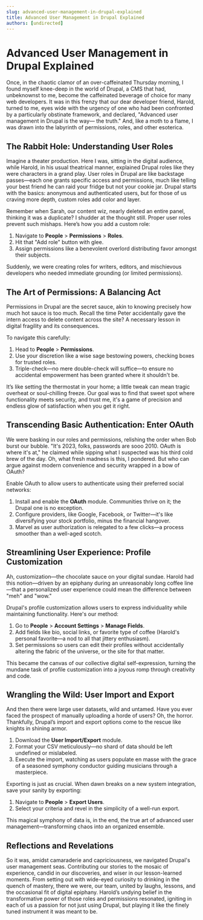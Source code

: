 ```yaml
---
slug: advanced-user-management-in-drupal-explained
title: Advanced User Management in Drupal Explained
authors: [undirected]
---
```



# Advanced User Management in Drupal Explained

Once, in the chaotic clamor of an over-caffeinated Thursday morning, I found myself knee-deep in the world of Drupal, a CMS that had, unbeknownst to me, become the caffeinated beverage of choice for many web developers. It was in this frenzy that our dear developer friend, Harold, turned to me, eyes wide with the urgency of one who had been confronted by a particularly obstinate framework, and declared, "Advanced user management in Drupal is the way— the truth." And, like a moth to a flame, I was drawn into the labyrinth of permissions, roles, and other esoterica.

## The Rabbit Hole: Understanding User Roles

Imagine a theater production. Here I was, sitting in the digital audience, while Harold, in his usual theatrical manner, explained Drupal roles like they were characters in a grand play. User roles in Drupal are like backstage passes—each one grants specific access and permissions, much like telling your best friend he can raid your fridge but not your cookie jar. Drupal starts with the basics: anonymous and authenticated users, but for those of us craving more depth, custom roles add color and layer. 

Remember when Sarah, our content wiz, nearly deleted an entire panel, thinking it was a duplicate? I shudder at the thought still. Proper user roles prevent such mishaps. Here’s how you add a custom role:

1. Navigate to **People** > **Permissions** > **Roles**.
2. Hit that "Add role" button with glee.
3. Assign permissions like a benevolent overlord distributing favor amongst their subjects.

Suddenly, we were creating roles for writers, editors, and mischievous developers who needed immediate grounding (or limited permissions).

## The Art of Permissions: A Balancing Act

Permissions in Drupal are the secret sauce, akin to knowing precisely how much hot sauce is too much. Recall the time Peter accidentally gave the intern access to delete content across the site? A necessary lesson in digital fragility and its consequences. 

To navigate this carefully:

1. Head to **People** > **Permissions**.
2. Use your discretion like a wise sage bestowing powers, checking boxes for trusted roles.
3. Triple-check—no mere double-check will suffice—to ensure no accidental empowerment has been granted where it shouldn't be.

It’s like setting the thermostat in your home; a little tweak can mean tragic overheat or soul-chilling freeze. Our goal was to find that sweet spot where functionality meets security, and trust me, it's a game of precision and endless glow of satisfaction when you get it right.

## Transcending Basic Authentication: Enter OAuth

We were basking in our roles and permissions, relishing the order when Bob burst our bubble. "It's 2023, folks, passwords are sooo 2010. OAuth is where it's at," he claimed while sipping what I suspected was his third cold brew of the day. Oh, what fresh madness is this, I pondered. But who can argue against modern convenience and security wrapped in a bow of OAuth?

Enable OAuth to allow users to authenticate using their preferred social networks:

1. Install and enable the **OAuth** module. Communities thrive on it; the Drupal one is no exception.
2. Configure providers, like Google, Facebook, or Twitter—it's like diversifying your stock portfolio, minus the financial hangover.
3. Marvel as user authorization is relegated to a few clicks—a process smoother than a well-aged scotch.

## Streamlining User Experience: Profile Customization

Ah, customization—the chocolate sauce on your digital sundae. Harold had this notion—driven by an epiphany during an unreasonably long coffee line—that a personalized user experience could mean the difference between "meh" and "wow."

Drupal's profile customization allows users to express individuality while maintaining functionality. Here's our method:

1. Go to **People** > **Account Settings** > **Manage Fields**.
2. Add fields like bio, social links, or favorite type of coffee (Harold's personal favorite—a nod to all that jittery enthusiasm).
3. Set permissions so users can edit their profiles without accidentally altering the fabric of the universe, or the site for that matter.

This became the canvas of our collective digital self-expression, turning the mundane task of profile customization into a joyous romp through creativity and code.

## Wrangling the Wild: User Import and Export

And then there were large user datasets, wild and untamed. Have you ever faced the prospect of manually uploading a horde of users? Oh, the horror. Thankfully, Drupal’s import and export options come to the rescue like knights in shining armor.

1. Download the **User Import/Export** module.
2. Format your CSV meticulously—no shard of data should be left undefined or mislabeled.
3. Execute the import, watching as users populate en masse with the grace of a seasoned symphony conductor guiding musicians through a masterpiece.

Exporting is just as crucial. When dawn breaks on a new system integration, save your sanity by exporting:

1. Navigate to **People** > **Export Users**.
2. Select your criteria and revel in the simplicity of a well-run export.

This magical symphony of data is, in the end, the true art of advanced user management—transforming chaos into an organized ensemble.

## Reflections and Revelations

So it was, amidst camaraderie and capriciousness, we navigated Drupal's user management seas. Contributing our stories to the mosaic of experience, candid in our discoveries, and wiser in our lesson-learned moments. From setting out with wide-eyed curiosity to drinking in the quench of mastery, there we were, our team, united by laughs, lessons, and the occasional fit of digital epiphany. Harold’s undying belief in the transformative power of those roles and permissions resonated, igniting in each of us a passion for not just using Drupal, but playing it like the finely tuned instrument it was meant to be.